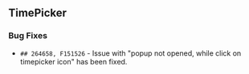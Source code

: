 ##  TimePicker

###    Bug Fixes

- `## 264658, F151526` - Issue with "popup not opened, while click on timepicker icon" has been fixed.
